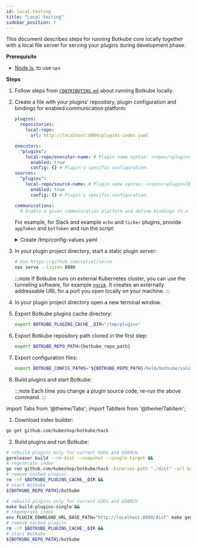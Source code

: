 ```yaml
---
id: local-testing
title: "Local testing"
sidebar_position: 7
---
```


This document describes steps for running Botkube core locally together with a local file server for serving your plugins during development phase.

**Prerequisite**

- [Node.js](https://nodejs.org/en/download/), to use `npx`

**Steps**

1. Follow steps from [`CONTRIBUTING.md`](https://github.com/kubeshop/botkube/blob/main/CONTRIBUTING.md#build-and-run-locally) about running Botkube locally.

2. Create a file with your plugins' repository, plugin configuration and bindings for enabled communication platform:

   ```yaml
   plugins:
     repositories:
       local-repo:
         url: http://localhost:8080/plugins-index.yaml

   executors:
     "plugins":
       local-repo/executor-name: # Plugin name syntax: <repo>/<plugin>[@<version>]. If version is not provided, the latest version from repository is used.
         enabled: true
         config: {} # Plugin's specific configuration.
   sources:
     "plugins":
       local-repo/source-name: # Plugin name syntax: <repo>/<plugin>[@<version>]. If version is not provided, the latest version from repository is used.
         enabled: true
         config: {} # Plugin's specific configuration.

   communications:
     # Enable a given communication platform and define bindings to a given executor and source plugins.
   ```

   For example, for Slack and example `echo` and `ticker` plugins, provide `appToken` and `botToken` and run the script:

   <details>
     <summary>Create /tmp/config-values.yaml</summary>

   ```yaml
   cat << EOF > /tmp/config-values.yaml
   plugins:
     repositories:
       local-repo:
         url: http://localhost:8080/plugins-index.yaml

   executors:
     "plugins":
       local-repo/echo:
         enabled: true
         config:
           transformResponseToUpperCase: true
   sources:
     "plugins":
       local-repo/ticker:
         enabled: true
         config:
           interval: 5s
   communications:
     default-group:
       socketSlack:
         enabled: true
         channels:
           default:
             name: random
             bindings:
               executors:
                 - 'plugins'
               sources:
                 - 'plugins'
         appToken: "" # provide your token starting with xapp-1-
         botToken: "" # provide your token starting with xoxb-
   settings:
     clusterName: local-dev
   EOF
   ```

   </details>

3. In your plugin project directory, start a static plugin server:

   ```bash
   # Use https://github.com/vercel/serve
   npx serve --listen 8080
   ```

   :::note
   If Botkube runs on external Kubernetes cluster, you can use the tunneling software, for example [`ngrok`](https://ngrok.com/). It creates an externally addressable URL for a port you open locally on your machine.
   :::

4. In your plugin project directory open a new terminal window.
5. Export Botkube plugins cache directory:

   ```bash
   export BOTKUBE_PLUGINS_CACHE__DIR="/tmp/plugins"
   ```

6. Export Botkube repository path cloned in the first step:

   ```bash
   export BOTKUBE_REPO_PATH={botkube_repo_path}
   ```

7. Export configuration files:

   ```bash
   export BOTKUBE_CONFIG_PATHS="${BOTKUBE_REPO_PATH}/helm/botkube/values.yaml,/tmp/config-values.yaml"
   ```

8. Build plugins and start Botkube:

   :::note
   Each time you change a plugin source code, re-run the above command.
   :::

import Tabs from '@theme/Tabs';
import TabItem from '@theme/TabItem';

<div className="tab-container-nested">
<Tabs>
  <TabItem value="raw" label="For scratch projects" default>

1. Download index builder:

```bash
go get github.com/kubeshop/botkube/hack
```

2. Build plugins and run Botkube:

```bash
# rebuild plugins only for current GOOS and GOARCH
goreleaser build --rm-dist --snapshot --single-target &&
# regenerate index
go run github.com/kubeshop/botkube/hack -binaries-path "./dist" -url-base-path "http://localhost:8080/dist" -use-archive=false &&
# remove cached plugins
rm -rf $BOTKUBE_PLUGINS_CACHE__DIR &&
# start Botkube
${BOTKUBE_REPO_PATH}/botkube
```

  </TabItem>
  <TabItem value="repo" label="For projects created from template repository">

```bash
# rebuild plugins only for current GOOS and GOARCH
make build-plugins-single &&
# regenerate index
env PLUGIN_DOWNLOAD_URL_BASE_PATH="http://localhost:8080/dist" make gen-plugin-index &&
# remove cached plugins
rm -rf $BOTKUBE_PLUGINS_CACHE__DIR &&
# start Botkube
${BOTKUBE_REPO_PATH}/botkube
```

  </TabItem>
</Tabs>
</div>
